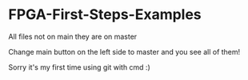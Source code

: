 # FPGA-First-Steps-Examples

All files not on main they are on master

Change main button on the left side to master and you see all of them!

Sorry it's my first time using git with cmd :)
